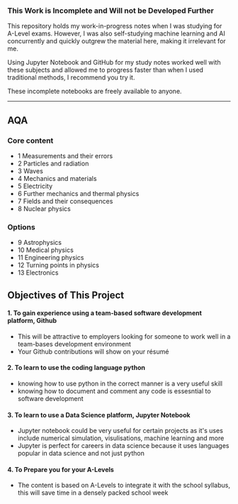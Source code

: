 ### This Work is Incomplete and Will not be Developed Further

This repository holds my work-in-progress notes when I was studying for A-Level exams.
However, I was also self-studying machine learning and AI concurrently and quickly outgrew the material here, making it irrelevant for me.

Using Jupyter Notebook and GitHub for my study notes worked well with these subjects and allowed me to progress faster than when I used traditional methods, I recommend you try it.

These incomplete notebooks are freely available to anyone.

---

## AQA
### Core content
- 1  Measurements and their errors
- 2  Particles and radiation
- 3  Waves
- 4  Mechanics and materials
- 5  Electricity
- 6  Further mechanics and thermal physics
- 7  Fields and their consequences
- 8  Nuclear physics

### Options
- 9  Astrophysics
- 10  Medical physics
- 11  Engineering physics
- 12  Turning points in physics
- 13  Electronics

## Objectives of This Project

#### 1. To gain experience using a team-based software development platform, Github
  * This will be attractive to employers looking for someone to work well in a team-bases development environment
  * Your Github contributions will show on your résumé

#### 2. To learn to use the coding language python
  * knowing how to use python in the correct manner is a very useful skill
  * knowing how to document and comment any code is essesntial to software development

#### 3. To learn to use a Data Science platform, Jupyter Notebook
  * Jupyter notebook could be very useful for certain projects as it's uses include numerical simulation, visulisations, machine learning and more
  * Jupyter is perfect for careers in data science because it uses languages popular in data science and not just python

#### 4. To Prepare you for your A-Levels
  * The content is based on A-Levels to integrate it with the school syllabus, this will save time in a densely packed school week
